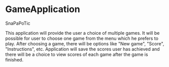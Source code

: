 # GameApplication
SnaPaPoTic

This application will provide the user a choice of multiple games. It will be possible for user to choose one game from the menu which he prefers to play. After choosing a game, there will be options like "New game", "Score", "Instructions", etc. Application will save the scores user has achieved and there will be a choice to view scores of each game after the game is finished.
